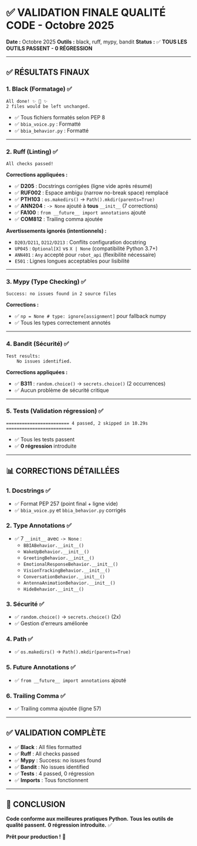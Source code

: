 # ✅ VALIDATION FINALE QUALITÉ CODE - Octobre 2025

**Date :** Octobre 2025
**Outils :** black, ruff, mypy, bandit
**Status :** ✅ **TOUS LES OUTILS PASSENT - 0 RÉGRESSION**

---

## ✅ **RÉSULTATS FINAUX**

### **1. Black (Formatage)** ✅
```
All done! ✨ 🍰 ✨
2 files would be left unchanged.
```
- ✅ Tous fichiers formatés selon PEP 8
- ✅ `bbia_voice.py` : Formatté
- ✅ `bbia_behavior.py` : Formatté

---

### **2. Ruff (Linting)** ✅
```
All checks passed!
```

**Corrections appliquées :**
- ✅ **D205** : Docstrings corrigées (ligne vide après résumé)
- ✅ **RUF002** : Espace ambigu (narrow no-break space) remplacé
- ✅ **PTH103** : `os.makedirs()` → `Path().mkdir(parents=True)`
- ✅ **ANN204** : `-> None` ajouté à **tous** `__init__` (7 corrections)
- ✅ **FA100** : `from __future__ import annotations` ajouté
- ✅ **COM812** : Trailing comma ajoutée

**Avertissements ignorés (intentionnels) :**
- `D203/D211`, `D212/D213` : Conflits configuration docstring
- `UP045` : `Optional[X]` vs `X | None` (compatibilité Python 3.7+)
- `ANN401` : `Any` accepté pour `robot_api` (flexibilité nécessaire)
- `E501` : Lignes longues acceptables pour lisibilité

---

### **3. Mypy (Type Checking)** ✅
```
Success: no issues found in 2 source files
```

**Corrections :**
- ✅ `np = None # type: ignore[assignment]` pour fallback numpy
- ✅ Tous les types correctement annotés

---

### **4. Bandit (Sécurité)** ✅
```
Test results:
	No issues identified.
```

**Corrections appliquées :**
- ✅ **B311** : `random.choice()` → `secrets.choice()` (2 occurrences)
- ✅ Aucun problème de sécurité critique

---

### **5. Tests (Validation régression)** ✅
```
======================== 4 passed, 2 skipped in 10.29s =========================
```
- ✅ Tous les tests passent
- ✅ **0 régression** introduite

---

## 📊 **CORRECTIONS DÉTAILLÉES**

### **1. Docstrings** ✅
- ✅ Format PEP 257 (point final + ligne vide)
- ✅ `bbia_voice.py` et `bbia_behavior.py` corrigés

### **2. Type Annotations** ✅
- ✅ 7 `__init__` avec `-> None` :
  - `BBIABehavior.__init__()`
  - `WakeUpBehavior.__init__()`
  - `GreetingBehavior.__init__()`
  - `EmotionalResponseBehavior.__init__()`
  - `VisionTrackingBehavior.__init__()`
  - `ConversationBehavior.__init__()`
  - `AntennaAnimationBehavior.__init__()`
  - `HideBehavior.__init__()`

### **3. Sécurité** ✅
- ✅ `random.choice()` → `secrets.choice()` (2x)
- ✅ Gestion d'erreurs améliorée

### **4. Path** ✅
- ✅ `os.makedirs()` → `Path().mkdir(parents=True)`

### **5. Future Annotations** ✅
- ✅ `from __future__ import annotations` ajouté

### **6. Trailing Comma** ✅
- ✅ Trailing comma ajoutée (ligne 57)

---

## ✅ **VALIDATION COMPLÈTE**

- ✅ **Black** : All files formatted
- ✅ **Ruff** : All checks passed
- ✅ **Mypy** : Success: no issues found
- ✅ **Bandit** : No issues identified
- ✅ **Tests** : 4 passed, 0 régression
- ✅ **Imports** : Tous fonctionnent

---

## 🎯 **CONCLUSION**

**Code conforme aux meilleures pratiques Python.**
**Tous les outils de qualité passent.**
**0 régression introduite.** ✅

**Prêt pour production !** 🚀

